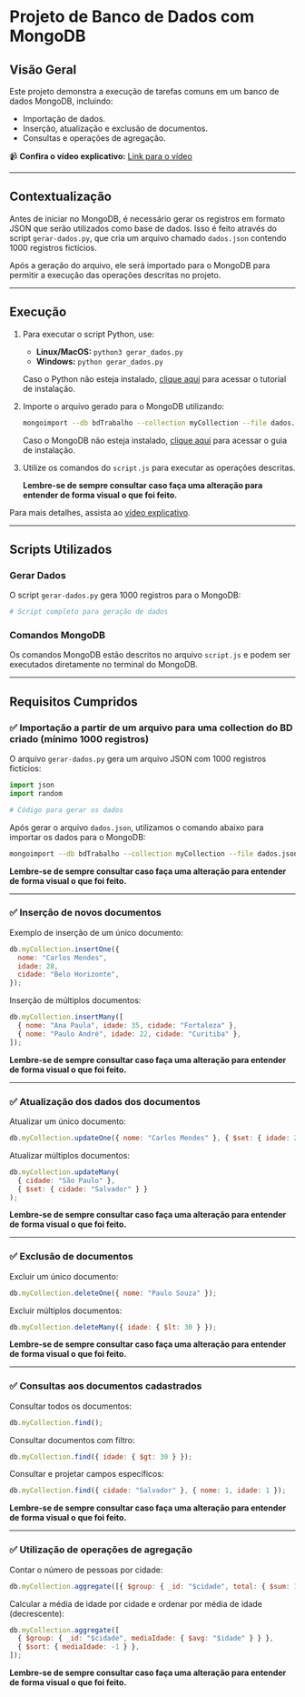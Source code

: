 # Projeto de Banco de Dados com MongoDB

## Visão Geral

Este projeto demonstra a execução de tarefas comuns em um banco de dados MongoDB, incluindo:

- Importação de dados.
- Inserção, atualização e exclusão de documentos.
- Consultas e operações de agregação.

📹 **Confira o vídeo explicativo:** [Link para o vídeo](https://youtu.be/OXSjNXi4t2I)

---

## Contextualização

Antes de iniciar no MongoDB, é necessário gerar os registros em formato JSON que serão utilizados como base de dados. Isso é feito através do script `gerar-dados.py`, que cria um arquivo chamado `dados.json` contendo 1000 registros fictícios.

Após a geração do arquivo, ele será importado para o MongoDB para permitir a execução das operações descritas no projeto.

---

## Execução

1. Para executar o script Python, use:

   - **Linux/MacOS:** `python3 gerar_dados.py`
   - **Windows:** `python gerar_dados.py`

   Caso o Python não esteja instalado, [clique aqui](https://www.python.org/downloads/) para acessar o tutorial de instalação.

2. Importe o arquivo gerado para o MongoDB utilizando:

   ```bash
   mongoimport --db bdTrabalho --collection myCollection --file dados.json --jsonArray
   ```

   Caso o MongoDB não esteja instalado, [clique aqui](https://www.mongodb.com/docs/manual/installation/) para acessar o guia de instalação.

3. Utilize os comandos do `script.js` para executar as operações descritas.

   **Lembre-se de sempre consultar caso faça uma alteração para entender de forma visual o que foi feito.**

Para mais detalhes, assista ao [vídeo explicativo](https://youtu.be/OXSjNXi4t2I).

---

## Scripts Utilizados

### Gerar Dados

O script `gerar-dados.py` gera 1000 registros para o MongoDB:

```python
# Script completo para geração de dados
```

### Comandos MongoDB

Os comandos MongoDB estão descritos no arquivo `script.js` e podem ser executados diretamente no terminal do MongoDB.

---

## Requisitos Cumpridos

### ✅ Importação a partir de um arquivo para uma collection do BD criado (mínimo 1000 registros)

O arquivo `gerar-dados.py` gera um arquivo JSON com 1000 registros fictícios:

```python
import json
import random

# Código para gerar os dados
```

Após gerar o arquivo `dados.json`, utilizamos o comando abaixo para importar os dados para o MongoDB:

```bash
mongoimport --db bdTrabalho --collection myCollection --file dados.json --jsonArray
```

**Lembre-se de sempre consultar caso faça uma alteração para entender de forma visual o que foi feito.**

---

### ✅ Inserção de novos documentos

Exemplo de inserção de um único documento:

```javascript
db.myCollection.insertOne({
  nome: "Carlos Mendes",
  idade: 28,
  cidade: "Belo Horizonte",
});
```

Inserção de múltiplos documentos:

```javascript
db.myCollection.insertMany([
  { nome: "Ana Paula", idade: 35, cidade: "Fortaleza" },
  { nome: "Paulo André", idade: 22, cidade: "Curitiba" },
]);
```

**Lembre-se de sempre consultar caso faça uma alteração para entender de forma visual o que foi feito.**

---

### ✅ Atualização dos dados dos documentos

Atualizar um único documento:

```javascript
db.myCollection.updateOne({ nome: "Carlos Mendes" }, { $set: { idade: 29 } });
```

Atualizar múltiplos documentos:

```javascript
db.myCollection.updateMany(
  { cidade: "São Paulo" },
  { $set: { cidade: "Salvador" } }
);
```

**Lembre-se de sempre consultar caso faça uma alteração para entender de forma visual o que foi feito.**

---

### ✅ Exclusão de documentos

Excluir um único documento:

```javascript
db.myCollection.deleteOne({ nome: "Paulo Souza" });
```

Excluir múltiplos documentos:

```javascript
db.myCollection.deleteMany({ idade: { $lt: 30 } });
```

**Lembre-se de sempre consultar caso faça uma alteração para entender de forma visual o que foi feito.**

---

### ✅ Consultas aos documentos cadastrados

Consultar todos os documentos:

```javascript
db.myCollection.find();
```

Consultar documentos com filtro:

```javascript
db.myCollection.find({ idade: { $gt: 30 } });
```

Consultar e projetar campos específicos:

```javascript
db.myCollection.find({ cidade: "Salvador" }, { nome: 1, idade: 1 });
```

**Lembre-se de sempre consultar caso faça uma alteração para entender de forma visual o que foi feito.**

---

### ✅ Utilização de operações de agregação

Contar o número de pessoas por cidade:

```javascript
db.myCollection.aggregate([{ $group: { _id: "$cidade", total: { $sum: 1 } } }]);
```

Calcular a média de idade por cidade e ordenar por média de idade (decrescente):

```javascript
db.myCollection.aggregate([
  { $group: { _id: "$cidade", mediaIdade: { $avg: "$idade" } } },
  { $sort: { mediaIdade: -1 } },
]);
```

**Lembre-se de sempre consultar caso faça uma alteração para entender de forma visual o que foi feito.**
